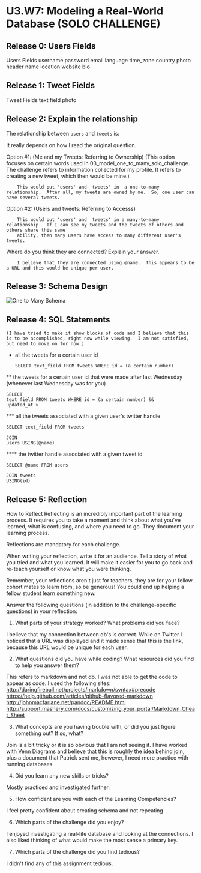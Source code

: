 # U3.W7: Modeling a Real-World Database (SOLO CHALLENGE)

## Release 0: Users Fields
<!-- Identify the fields Twitter collects data for -->

Users Fields
	username
	password
	email
	language
	time_zone
	country
	photo
	header
	name
	location
	website
	bio

## Release 1: Tweet Fields
<!-- Identify the fields Twitter uses to represent/display a tweet. What are you required or allowed to enter? -->

Tweet Fields
	text field
	photo

## Release 2: Explain the relationship
The relationship between `users` and `tweets` is: 

It really depends on how I read the original question.

Option #1: (Me and my Tweets: Referring to Ownership)
	(This option focuses on certain words used in 03_model_one_to_many_solo_challenge.  The challenge refers to information collected for my 
	profile.  It refers to creating a new tweet, which then would be mine.)
	
		This would put 'users' and 'tweets' in  a one-to-many relationship.  After all, my tweets are owned by me.  So, one user can have several tweets.

Option #2: (Users and tweets: Referring to Accesss)

		This would put 'users' and 'tweets' in a many-to-many relationship.  If I can see my tweets and the tweets of others and others share this same 
		ability, then many users have access to many different user's tweets.
	

Where do you think they are connected? Explain your answer.

		I believe that they are connected using @name.  This appears to be a URL and this would be unique per user.

## Release 3: Schema Design

<img src="one_to_many.jpg" alt="One to Many Schema">

## Release 4: SQL Statements
<!-- Include your SQL Statements. How can you make markdown files show blocks of code? -->
    (I have tried to make it show blocks of code and I believe that this is to be accomplished, right now while viewing.  I am not satisfied, but need to move on for now.)


* all the tweets for a certain user id
	<pre><code>SELECT text_field FROM tweets WHERE id = (a certain number)</code></pre>

** the tweets for a certain user id that were made after last Wednesday (whenever last Wednesday was for you)
	<pre><code>SELECT text_field FROM tweets WHERE id = (a certain number) && updated_at > </code></pre>

*** all the tweets associated with a given user's twitter handle
	<pre><code>SELECT text_field FROM tweets</code></pre>
	<pre><code>JOIN users USING(@name)</code></pre>

**** the twitter handle associated with a given tweet id
	<pre><code>SELECT @name FROM users</code></pre>
	<pre><code>JOIN tweets USING(id)</code></pre>

## Release 5: Reflection
<!-- Be sure to add your reflection here!!! -->

How to Reflect
Reflecting is an incredibly important part of the learning process. It requires you to take a moment and think about what you've learned, what is confusing, and where you need to go. They document your learning process.

Reflections are mandatory for each challenge.

When writing your reflection, write it for an audience. Tell a story of what you tried and what you learned. It will make it easier for you to go back and re-teach yourself or know what you were thinking.

Remember, your reflections aren't just for teachers, they are for your fellow cohort mates to learn from, so be generous! You could end up helping a fellow student learn something new.

Answer the following questions (in addition to the challenge-specific questions) in your reflection:

1)  What parts of your strategy worked? What problems did you face?

I believe that my connection between db's is correct.  While on Twitter I noticed that a URL was displayed and it made sense that this is the link, because this URL would be unique for each user.        

2)  What questions did you have while coding? What resources did you find to help you answer them?

This refers to markdown and not db.  I was not able to get the code to appear as code.  I used the following sites: 
http://daringfireball.net/projects/markdown/syntax#precode
https://help.github.com/articles/github-flavored-markdown
http://johnmacfarlane.net/pandoc/README.html
http://support.mashery.com/docs/customizing_your_portal/Markdown_Cheat_Sheet

3)  What concepts are you having trouble with, or did you just figure something out? If so, what?

 Join is a bit tricky or it is so obvious that I am not seeing it.  I have worked with Venn Diagrams and believe that this is roughly the idea behind join, plus a document that Patrick sent me, however, I need more practice with running databases.

4)  Did you learn any new skills or tricks?

Mostly practiced and investigated further.

5)  How confident are you with each of the Learning Competencies?

I feel pretty confident about creating schema and not repeating     

6)  Which parts of the challenge did you enjoy?

I enjoyed investigating a real-life database and looking at the connections.  I also liked thinking of what would make the most sense a primary key.    

7)  Which parts of the challenge did you find tedious?

I didn't find any of this assignment tedious.


